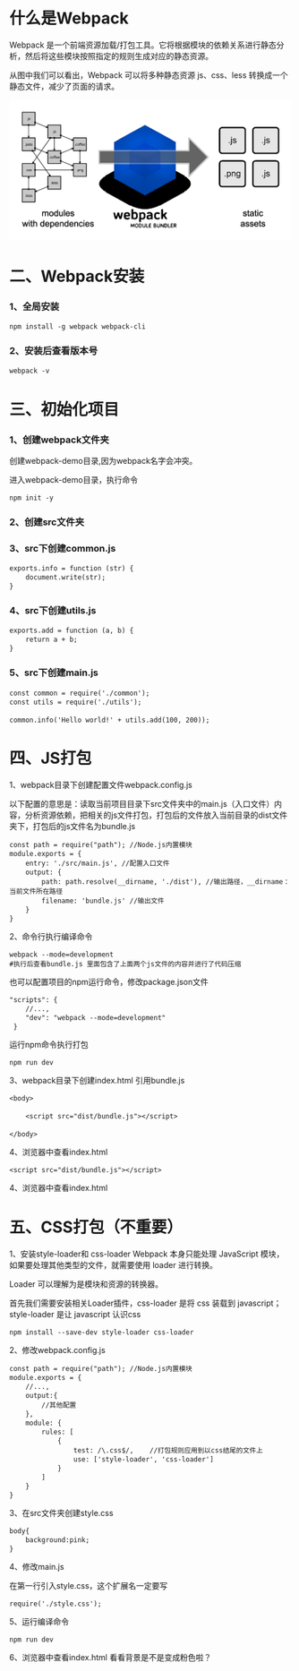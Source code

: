 # 什么是Webpack

Webpack 是一个前端资源加载/打包工具。它将根据模块的依赖关系进行静态分析，然后将这些模块按照指定的规则生成对应的静态资源。

从图中我们可以看出，Webpack 可以将多种静态资源 js、css、less 转换成一个静态文件，减少了页面的请求。 

![1563293550759](ZXJY-webpack.assets/1563293550759.png)

# 二、Webpack安装

### 1、全局安装

```
npm install -g webpack webpack-cli
```

### 2、安装后查看版本号

```
webpack -v
```

# 三、初始化项目

### 1、创建webpack文件夹

创建webpack-demo目录,因为webpack名字会冲突。

进入webpack-demo目录，执行命令

```
npm init -y
```

### 2、创建src文件夹

### 3、src下创建common.js

```
exports.info = function (str) {
    document.write(str);
}
```

### 4、src下创建utils.js

```
exports.add = function (a, b) {
    return a + b;
}
```

### 5、src下创建main.js

```
const common = require('./common');
const utils = require('./utils');

common.info('Hello world!' + utils.add(100, 200));
```



# 四、JS打包

1、webpack目录下创建配置文件webpack.config.js

以下配置的意思是：读取当前项目目录下src文件夹中的main.js（入口文件）内容，分析资源依赖，把相关的js文件打包，打包后的文件放入当前目录的dist文件夹下，打包后的js文件名为bundle.js

```
const path = require("path"); //Node.js内置模块
module.exports = {
    entry: './src/main.js', //配置入口文件
    output: {
        path: path.resolve(__dirname, './dist'), //输出路径，__dirname：当前文件所在路径
        filename: 'bundle.js' //输出文件
    }
}
```

2、命令行执行编译命令

```
webpack --mode=development
#执行后查看bundle.js 里面包含了上面两个js文件的内容并进行了代码压缩
```

也可以配置项目的npm运行命令，修改package.json文件

```
"scripts": {
    //...,
    "dev": "webpack --mode=development"
 }
```


运行npm命令执行打包

```
npm run dev
```

3、webpack目录下创建index.html
引用bundle.js

```
<body>

    <script src="dist/bundle.js"></script>

</body>
```

4、浏览器中查看index.html

    <script src="dist/bundle.js"></script>
</body>
4、浏览器中查看index.html

# 五、CSS打包（不重要）

1、安装style-loader和 css-loader
Webpack 本身只能处理 JavaScript 模块，如果要处理其他类型的文件，就需要使用 loader 进行转换。

Loader 可以理解为是模块和资源的转换器。

首先我们需要安装相关Loader插件，css-loader 是将 css 装载到 javascript；style-loader 是让 javascript 认识css

```
npm install --save-dev style-loader css-loader 
```

2、修改webpack.config.js

```
const path = require("path"); //Node.js内置模块
module.exports = {
    //...,
    output:{
        //其他配置
    },
    module: {
        rules: [  
            {  
                test: /\.css$/,    //打包规则应用到以css结尾的文件上
                use: ['style-loader', 'css-loader']
            }  
        ]  
    }
}
```

3、在src文件夹创建style.css

```
body{
    background:pink;
}
```

4、修改main.js 

在第一行引入style.css，这个扩展名一定要写

```
require('./style.css');
```

5、运行编译命令

```
npm run dev
```

6、浏览器中查看index.html
看看背景是不是变成粉色啦？

